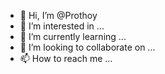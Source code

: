 - 👋 Hi, I’m @Prothoy
- 👀 I’m interested in ...
- 🌱 I’m currently learning ...
- 💞️ I’m looking to collaborate on ...
- 📫 How to reach me ...

<!---
Prothoy/Prothoy is a ✨ special ✨ repository because its `README.md` (this file) appears on your GitHub profile.
You can click the Preview link to take a look at your changes.
--->
